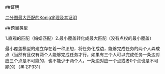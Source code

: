 ##证明

[二分图最大匹配的König定理及其证明](http://www.matrix67.com/blog/archives/116)

##题目类型

1.直观的匹配（婚姻匹配）2.最小覆盖转化成最大匹配（没有点权的最小覆盖）

最小覆盖模型的建立存在着一种思想，将任务化成边，能够完成任务的两个人弄成点（当然有且仅有两个人能够完成任务才行，如果有三个人可以完成任务一条边对应三个点是不可能的，也不能少于两个人，一条边对应一个点或者0个点也是不可能的）（黑书P331）
